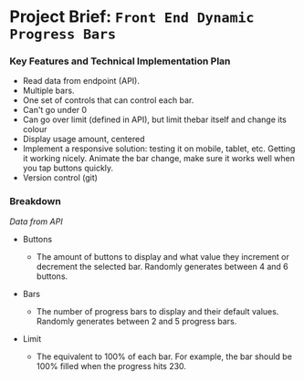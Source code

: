 # Project Brief: `Front End Dynamic Progress Bars`


### Key Features and Technical Implementation Plan

* Read data from endpoint (API).
* Multiple bars.
* One set of controls that can control each bar.
* Can't go under 0
* Can go over limit (defined in API), but limit thebar itself and change its colour
* Display usage amount, centered
* Implement a responsive solution: testing it on mobile, tablet, etc. Getting it working nicely. Animate the bar change, make sure it works well when you tap buttons quickly.
* Version control (git)


### Breakdown
*Data from API*

* Buttons
    * The amount of buttons to display and what value they increment or decrement the selected bar. Randomly generates between 4 and 6 buttons.
    
* Bars 
    * The number of progress bars to display and their default values. Randomly generates between 2 and 5 progress bars.

* Limit
    * The equivalent to 100% of each bar. For example, the bar should be 100% filled when the progress hits 230.
